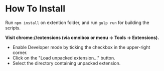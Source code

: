 How To Install
=============================

Run `npm install` on extention folder, and run `gulp run` for building the scripts.


**Visit chrome://extensions (via omnibox or menu -> Tools -> Extensions).**

- Enable Developer mode by ticking the checkbox in the upper-right corner.
- Click on the "Load unpacked extension..." button.
- Select the directory containing unpacked extension.
